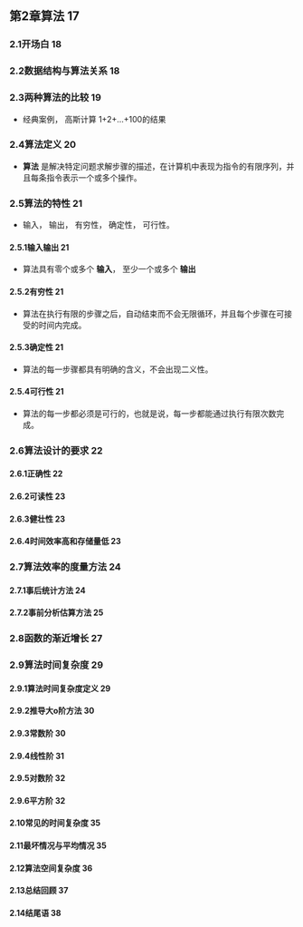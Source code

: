 ## 第2章算法 17

### 2.1开场白 18

### 2.2数据结构与算法关系 18

### 2.3两种算法的比较 19
* 经典案例， 高斯计算 1+2+...+100的结果

### 2.4算法定义 20
* __算法__ 是解决特定问题求解步骤的描述，在计算机中表现为指令的有限序列，并且每条指令表示一个或多个操作。

### 2.5算法的特性 21
* 输入， 输出， 有穷性， 确定性， 可行性。

#### 2.5.1输入输出 21
* 算法具有零个或多个 __输入__， 至少一个或多个 __输出__

#### 2.5.2有穷性 21
* 算法在执行有限的步骤之后，自动结束而不会无限循环，并且每个步骤在可接受的时间内完成。

#### 2.5.3确定性 21
* 算法的每一步骤都具有明确的含义，不会出现二义性。

#### 2.5.4可行性 21
* 算法的每一步都必须是可行的，也就是说，每一步都能通过执行有限次数完成。


### 2.6算法设计的要求 22
#### 2.6.1正确性 22

#### 2.6.2可读性 23

#### 2.6.3健壮性 23

#### 2.6.4时间效率高和存储量低 23


### 2.7算法效率的度量方法 24
#### 2.7.1事后统计方法 24

#### 2.7.2事前分析估算方法 25
    
### 2.8函数的渐近增长 27


### 2.9算法时间复杂度 29
#### 2.9.1算法时间复杂度定义 29

#### 2.9.2推导大o阶方法 30

#### 2.9.3常数阶 30

#### 2.9.4线性阶 31

#### 2.9.5对数阶 32

#### 2.9.6平方阶 32

#### 2.10常见的时间复杂度 35

#### 2.11最坏情况与平均情况 35

#### 2.12算法空间复杂度 36

#### 2.13总结回顾 37

#### 2.14结尾语 38
